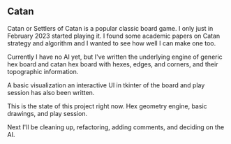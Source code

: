 ## Catan

Catan or Settlers of Catan is a popular classic board game. I only just in February 2023 started playing it. I found some academic papers on Catan strategy and algorithm and I wanted to see how well I can make one too.

Currently I have no AI yet, but I've written the underlying engine of generic hex board and catan hex board with hexes, edges, and corners, and their topographic information.

A basic visualization an interactive UI in tkinter of the board and play session has also been written.

This is the state of this project right now. Hex geometry engine, basic drawings, and play session.

Next I'll be cleaning up, refactoring, adding comments, and deciding on the AI.